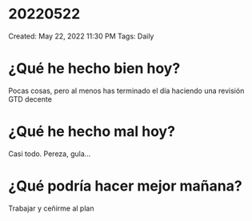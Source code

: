 # 20220522

Created: May 22, 2022 11:30 PM
Tags: Daily

# ¿Qué he hecho bien hoy?

Pocas cosas, pero al menos has terminado el día haciendo una revisión GTD decente

# ¿Qué he hecho mal hoy?

Casi todo. Pereza, gula…

# ¿Qué podría hacer mejor mañana?

Trabajar y ceñirme al plan
